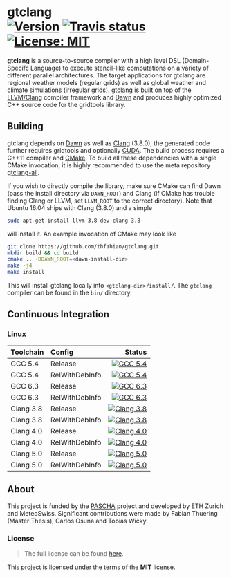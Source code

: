 gtclang <br/> <a target="_blank" href="http://semver.org">![Version][Version.Badge]</a> <a target="_blank" href="https://travis-ci.org/thfabian/dawn">![Travis status][TravisCI.Badge]</a> <a target="_blank" href="https://opensource.org/licenses/MIT">![License: MIT][MIT.License]</a>
===========

**gtclang** is a source-to-source compiler with a high level DSL (Domain-Specifc Language) to execute stencil-like computations on a variety of different parallel architectures. The target applications for gtclang are regional weather models (regular grids) as well as global weather and climate simulations (irregular grids). gtclang is built on top of the [LLVM/Clang](https://clang.llvm.org/) compiler framework and [Dawn](https://github.com/MeteoSwiss-APN/dawn) and produces highly optimized C++ source code for the gridtools library.

## Building

gtclang depends on [Dawn](https://github.com/MeteoSwiss-APN/dawn) as well as [Clang](https://clang.llvm.org/) (3.8.0), the generated code further requires gridtools and optionally [CUDA](https://developer.nvidia.com/cuda-downloads). The build process requires a C++11 compiler and [CMake](https://cmake.org/). To build all these dependencies with a single CMake invocation, it is highly recommended to use the meta repository [gtclang-all](https://github.com/MeteoSwiss-APN/gtclang-all).


If you wish to directly compile the library, make sure CMake can find Dawn (pass the install directory via ``DAWN_ROOT``) and Clang (if CMake has trouble finding Clang or LLVM, set ``LLVM_ROOT`` to the correct directory). Note that Ubuntu 16.04 ships with Clang (3.8.0) and a simple

```bash
sudo apt-get install llvm-3.8-dev clang-3.8
```

will install it. An example invocation of CMake may look like

```bash
git clone https://github.com/thfabian/gtclang.git
mkdir build && cd build
cmake .. -DDAWN_ROOT=<dawn-install-dir>
make -j4
make install
```

This will install gtclang locally into `<gtclang-dir>/install/`. The `gtclang` compiler can be found in the `bin/` directory.

## Continuous Integration

### Linux

|  Toolchain   | Config         |                                                     Status                                                               |
|:-------------|:---------------|-------------------------------------------------------------------------------------------------------------------------:|
| GCC 5.4      | Release        |  <a target="_blank" href="https://travis-ci.org/MeteoSwiss-APN/gtclang">![GCC 5.4][GCC_54_Release.Badge]</a>             |
| GCC 5.4      | RelWithDebInfo |  <a target="_blank" href="https://travis-ci.org/MeteoSwiss-APN/gtclang">![GCC 5.4][GCC_54_RelWithDebInfo.Badge]</a>      |
| GCC 6.3      | Release        |  <a target="_blank" href="https://travis-ci.org/MeteoSwiss-APN/gtclang">![GCC 6.3][GCC_63_Release.Badge]</a>             |
| GCC 6.3      | RelWithDebInfo |  <a target="_blank" href="https://travis-ci.org/MeteoSwiss-APN/gtclang">![GCC 6.3][GCC_63_RelWithDebInfo.Badge]</a>      |
| Clang 3.8    | Release        |  <a target="_blank" href="https://travis-ci.org/MeteoSwiss-APN/gtclang">![Clang 3.8][Clang_38_Release.Badge]</a>         |
| Clang 3.8    | RelWithDebInfo |  <a target="_blank" href="https://travis-ci.org/MeteoSwiss-APN/gtclang">![Clang 3.8][Clang_38_RelWithDebInfo.Badge]</a>  |
| Clang 4.0    | Release        |  <a target="_blank" href="https://travis-ci.org/MeteoSwiss-APN/gtclang">![Clang 4.0][Clang_40_Release.Badge]</a>         |
| Clang 4.0    | RelWithDebInfo |  <a target="_blank" href="https://travis-ci.org/MeteoSwiss-APN/gtclang">![Clang 4.0][Clang_40_RelWithDebInfo.Badge]</a>  |
| Clang 5.0    | Release        |  <a target="_blank" href="https://travis-ci.org/MeteoSwiss-APN/gtclang">![Clang 5.0][Clang_50_Release.Badge]</a>         |
| Clang 5.0    | RelWithDebInfo |  <a target="_blank" href="https://travis-ci.org/MeteoSwiss-APN/gtclang">![Clang 5.0][Clang_50_RelWithDebInfo.Badge]</a>  |

## About

This project is funded by the [PASCHA](http://www.pasc-ch.org/projects/2017-2020/pascha) project and developed by ETH Zurich and MeteoSwiss.
Significant contributions were made by Fabian Thuering (Master Thesis), Carlos Osuna and Tobias Wicky. 

### License

> The full license can be found [here](https://opensource.org/licenses/MIT).

This project is licensed under the terms of the **MIT** license.

<!-- Links -->
[TravisCI]: https://travis-ci.org/thfabian/gtclang
[TravisCI.Badge]: https://travis-ci.org/thfabian/gtclang.svg?branch=master
[Documentation.Badge]: https://img.shields.io/badge/documentation-link-blue.svg
[MIT.License]: https://img.shields.io/badge/License-MIT-blue.svg
[Version.Badge]: https://badge.fury.io/gh/thfabian%2Fgtclang.svg
[GCC_54_Release.Badge]: https://travis-matrix-badges.herokuapp.com/repos/MeteoSwiss-APN/gtclang/branches/master/3
[GCC_54_RelWithDebInfo.Badge]: https://travis-matrix-badges.herokuapp.com/repos/MeteoSwiss-APN/gtclang/branches/master/4
[GCC_63_Release.Badge]: https://travis-matrix-badges.herokuapp.com/repos/MeteoSwiss-APN/gtclang/branches/master/5
[GCC_63_RelWithDebInfo.Badge]: https://travis-matrix-badges.herokuapp.com/repos/MeteoSwiss-APN/gtclang/branches/master/6
[Clang_38_Release.Badge]: https://travis-matrix-badges.herokuapp.com/repos/MeteoSwiss-APN/gtclang/branches/master/7
[Clang_38_RelWithDebInfo.Badge]: https://travis-matrix-badges.herokuapp.com/repos/MeteoSwiss-APN/gtclang/branches/master/8
[Clang_40_Release.Badge]: https://travis-matrix-badges.herokuapp.com/repos/MeteoSwiss-APN/gtclang/branches/master/9
[Clang_40_RelWithDebInfo.Badge]: https://travis-matrix-badges.herokuapp.com/repos/MeteoSwiss-APN/gtclang/branches/master/10
[Clang_50_Release.Badge]: https://travis-matrix-badges.herokuapp.com/repos/MeteoSwiss-APN/gtclang/branches/master/11
[Clang_50_RelWithDebInfo.Badge]: https://travis-matrix-badges.herokuapp.com/repos/MeteoSwiss-APN/gtclang/branches/master/12